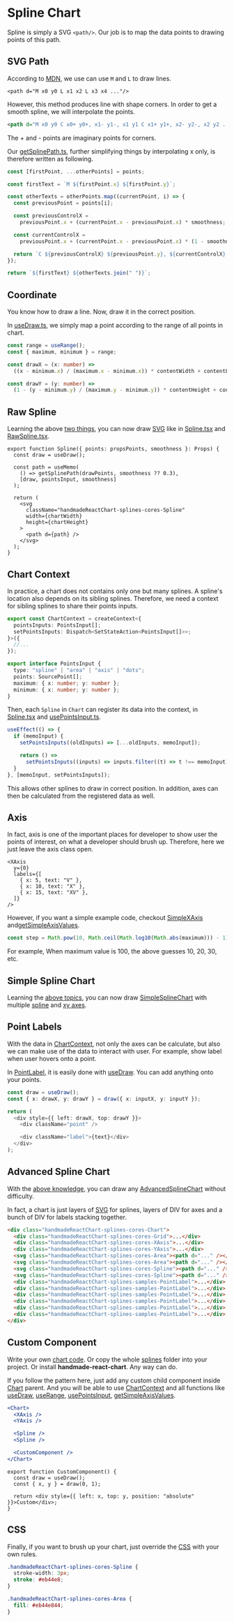 # Spline Chart

Spline is simply a SVG `<path/>`. Our job is to map the data points to drawing points of this path.

## SVG Path

According to [MDN](https://developer.mozilla.org/en-US/docs/Web/SVG/Tutorial/Paths), we use can use `M` and `L` to draw lines.

```SVG
<path d="M x0 y0 L x1 x2 L x3 x4 ..."/>
```

However, this method produces line with shape corners. In order to get a smooth spline, we will interpolate the points.

```svg
<path d="M x0 y0 C x0+ y0+, x1- y1-, x1 y1 C x1+ y1+, x2- y2-, x2 y2 ..."/>
```

The + and - points are imaginary points for corners.

Our [getSplinePath.ts](cores/getSplinePath.ts), further simplifying things by interpolating x only, is therefore written as following.

```ts
const [firstPoint, ...otherPoints] = points;

const firstText = `M ${firstPoint.x} ${firstPoint.y}`;

const otherTexts = otherPoints.map((currentPoint, i) => {
  const previousPoint = points[i];

  const previousControlX =
    previousPoint.x + (currentPoint.x - previousPoint.x) * smoothness;

  const currentControlX =
    previousPoint.x + (currentPoint.x - previousPoint.x) * (1 - smoothness);

  return `C ${previousControlX} ${previousPoint.y}, ${currentControlX} ${currentPoint.y}, ${currentPoint.x} ${currentPoint.y}`;
});

return `${firstText} ${otherTexts.join(" ")}`;
```

## Coordinate

You know how to draw a line. Now, draw it in the correct position.

In [useDraw.ts](cores/useDraw.ts), we simply map a point according to the range of all points in chart.

```ts
const range = useRange();
const { maximum, minimum } = range;

const drawX = (x: number) =>
  ((x - minimum.x) / (maximum.x - minimum.x)) * contentWidth + contentLeft;

const drawY = (y: number) =>
  (1 - (y - minimum.y) / (maximum.y - minimum.y)) * contentHeight + contentTop;
```

## Raw Spline

Learning the above [two things](#svg-path), you can now draw [SVG](#svg-path) like in [Spline.tsx](cores/Spline.tsx) and [RawSpline.tsx](samples/RawSpline.tsx).

```tsx
export function Spline({ points: propsPoints, smoothness }: Props) {
  const draw = useDraw();

  const path = useMemo(
    () => getSplinePath(drawPoints, smoothness ?? 0.3),
    [draw, pointsInput, smoothness]
  );

  return (
    <svg
      className="handmadeReactChart-splines-cores-Spline"
      width={chartWidth}
      height={chartHeight}
    >
      <path d={path} />
    </svg>
  );
}
```

## Chart Context

In practice, a chart does not contains only one but many splines. A spline's location also depends on its sibling splines. Therefore, we need a context for sibling splines to share their points inputs.

```ts
export const ChartContext = createContext<{
  pointsInputs: PointsInput[];
  setPointsInputs: Dispatch<SetStateAction<PointsInput[]>>;
}>({
  //...
});
```

```ts
export interface PointsInput {
  type: "spline" | "area" | "axis" | "dots";
  points: SourcePoint[];
  maximum: { x: number; y: number };
  minimum: { x: number; y: number };
}
```

Then, each `Spline` in `Chart` can register its data into the context, in [Spline.tsx](cores/Spline.tsx) and [usePointsInput.ts](cores/usePointsInput.ts).

```ts
useEffect(() => {
  if (memoInput) {
    setPointsInputs((oldInputs) => [...oldInputs, memoInput]);

    return () =>
      setPointsInputs((inputs) => inputs.filter((t) => t !== memoInput));
  }
}, [memoInput, setPointsInputs]);
```

This allows other splines to draw in correct position. In addition, axes can then be calculated from the registered data as well.

## Axis

In fact, axis is one of the important places for developer to show user the points of interest, on what a developer should brush up. Therefore, here we just leave the axis class open.

```tsx
<XAxis
  y={0}
  labels={[
    { x: 5, text: "V" },
    { x: 10, text: "X" },
    { x: 15, text: "XV" },
  ]}
/>
```

However, if you want a simple example code, checkout [SimpleXAxis](samples/SimpleXAxis.tsx) and[getSimpleAxisValues](samples/getSimpleAxisValues.ts).

```ts
const step = Math.pow(10, Math.ceil(Math.log10(Math.abs(maximum))) - 1);
```

For example, When maximum value is 100, the above guesses 10, 20, 30, etc.

## Simple Spline Chart

Learning the [above topics](#svg-path), you can now draw [SimpleSplineChart](samples/SimpleChart.tsx) with multiple [spline](#svg-path) and [xy axes](#axis).

## Point Labels

With the data in [ChartContext](#chart-context), not only the axes can be calculate, but also we can make use of the data to interact with user. For example, show label when user hovers onto a point.

In [PointLabel](samples/PointLabel.tsx), it is easily done with [useDraw](cores/useDraw.ts). You can add anything onto your points.

```ts
const draw = useDraw();
const { x: drawX, y: drawY } = draw({ x: inputX, y: inputY });

return (
  <div style={{ left: drawX, top: drawY }}>
    <div className="point" />

    <div className="label">{text}</div>
  </div>
);
```

## Advanced Spline Chart

With the [above knowledge](#svg-path), you can draw any [AdvancedSplineChart](samples/AdvancedChart.tsx) without difficulty.

In fact, a chart is just layers of [SVG](#svg-path) for splines, layers of DIV for axes and a bunch of DIV for labels stacking together.

```html
<div class="handmadeReactChart-splines-cores-Chart">
  <div class="handmadeReactChart-splines-cores-Grid">...</div>
  <div class="handmadeReactChart-splines-cores-XAxis">...</div>
  <div class="handmadeReactChart-splines-cores-YAxis">...</div>
  <svg class="handmadeReactChart-splines-cores-Area"><path d="..." /></svg>
  <svg class="handmadeReactChart-splines-cores-Area"><path d="..." /></svg>
  <svg class="handmadeReactChart-splines-cores-Spline"><path d="..." /></svg>
  <svg class="handmadeReactChart-splines-cores-Spline"><path d="..." /></svg>
  <div class="handmadeReactChart-splines-samples-PointLabel">...</div>
  <div class="handmadeReactChart-splines-samples-PointLabel">...</div>
  <div class="handmadeReactChart-splines-samples-PointLabel">...</div>
  <div class="handmadeReactChart-splines-samples-PointLabel">...</div>
  <div class="handmadeReactChart-splines-samples-PointLabel">...</div>
  <div class="handmadeReactChart-splines-samples-PointLabel">...</div>
</div>
```

## Custom Component

Write your own [chart code](#svg-path). Or copy the whole [splines](../splines) folder into your project. Or install **handmade-react-chart**. Any way can do.

If you follow the pattern here, just add any custom child component inside [Chart](cores/Chart.tsx) parent. And you will be able to use [ChartContext](cores/ChartContext.ts) and all functions like [useDraw](cores/useDraw.ts), [useRange](cores/useRange.ts), [usePointsInput](cores/usePointsInput.ts), [getSimpleAxisValues](samples/getSimpleAxisValues.ts).

```jsx
<Chart>
  <XAxis />
  <YAxis />

  <Spline />
  <Spline />

  <CustomComponent />
</Chart>
```

```tsx
export function CustomComponent() {
  const draw = useDraw();
  const { x, y } = draw(0, 1);

  return <div style={{ left: x, top: y, position: "absolute" }}>Custom</div>;
}
```

## CSS

Finally, if you want to brush up your chart, just override the [CSS](cores/DrawSlice.css) with your own rules.

```css
.handmadeReactChart-splines-cores-Spline {
  stroke-width: 3px;
  stroke: #eb44e8;
}

.handmadeReactChart-splines-cores-Area {
  fill: #eb44e844;
}
```
